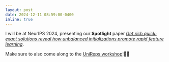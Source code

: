 ```yaml
---
layout: post
date: 2024-12-11 08:59:00-0400
inline: true
---
```


I will be at NeurIPS 2024, presenting our **Spotlight** paper [*Get rich quick: exact solutions reveal how unbalanced initializations promote rapid feature learning*](https://arxiv.org/abs/2406.06158).

Make sure to also come along to the [UniReps workshop](https://unireps.org/2024/)!🔵🔴


